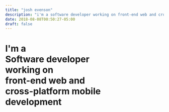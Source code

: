 ```yaml
---
title: "josh evenson"
description: "i'm a software developer working on front-end web and cross-platform mobile development"
date: 2018-08-08T00:50:27-05:00
draft: false
---
```


# I'm a <br /> Software developer <br /> working on <br /> **front-end web** and <br /> **cross-platform mobile** <br /> development